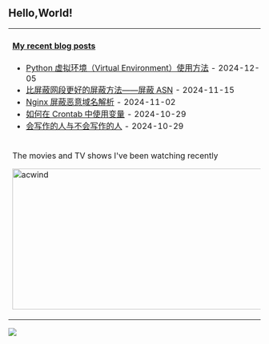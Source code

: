 ## Hello,World!

<table width="95%">
<tr>
<td valign="top"  colspan="2">

#### <a href="https://blog.animesdata.com" target="_blank">My recent blog posts</a>

<!-- blog starts -->
* <a href='https://www.cocosdarkwood.com/%E8%BF%90%E7%BB%B4%E4%BA%BA%E7%94%9F/2024/12/05/python-env.html' target='_blank'>Python 虚拟环境（Virtual Environment）使用方法</a> - 2024-12-05
* <a href='https://www.cocosdarkwood.com/%E8%BF%90%E7%BB%B4%E4%BA%BA%E7%94%9F/2024/11/15/block-ip-use-asn.html' target='_blank'>比屏蔽网段更好的屏蔽方法——屏蔽 ASN</a> - 2024-11-15
* <a href='https://www.cocosdarkwood.com/%E8%BF%90%E7%BB%B4%E4%BA%BA%E7%94%9F/2024/11/02/writes-and-write-nots.html' target='_blank'>Nginx 屏蔽恶意域名解析</a> - 2024-11-02
* <a href='https://www.cocosdarkwood.com/%E4%BB%A3%E7%A0%81%E4%BA%BA%E7%94%9F/2024/10/29/A-Guide-to-Using-Variables-in-Crontab.html' target='_blank'>如何在 Crontab 中使用变量</a> - 2024-10-29
* <a href='https://www.cocosdarkwood.com/%E8%AF%91%E6%96%87/2024/10/29/writes-and-write-nots.html' target='_blank'>会写作的人与不会写作的人</a> - 2024-10-29
<!-- blog ends -->
</td>

</tr>

<tr>
    <td colspan="2">
        <p>The movies and TV shows I've been watching recently</p>
        <p>
            <a target="_blank" href="https://trakt.tv/users/acwind">
                <img width="500" height="281" alt="acwind" src="https://widgets.trakt.tv/users/1f712e5c320ac20984774069f2b6daa7/watched/fanart2@2x.jpg" />
            </a>
        </p>
    </td>
</tr>
  
</table>

![](https://github-readme-stats.vercel.app/api?username=acwind&theme=default&show_icons=true&hide_border=false&count_private=true)
